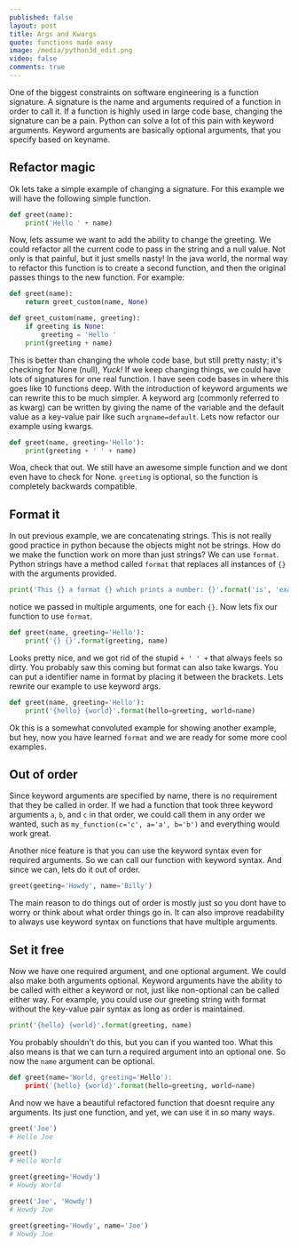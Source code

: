 ```yaml
---
published: false
layout: post
title: Args and Kwargs
quote: functions made easy
image: /media/python3d_edit.png
video: false
comments: true
---
```




One of the biggest constraints on software engineering is a function signature. A signature is the name and arguments required of a function in order to call it. If a function is highly used in large code base, changing the signature can be a pain. Python can solve a lot of this pain with keyword arguments. Keyword arguments are basically optional arguments, that you specify based on keyname.

## Refactor magic

Ok lets take a simple example of changing a signature. For this example we will have the following simple function.

```python
def greet(name):
    print('Hello ' + name)
```

Now, lets assume we want to add the ability to change the greeting. We could refactor all the current code to pass in the string and a null value. Not only is that painful, but it just smells nasty! In the java world, the normal way to refactor this function is to create a second function, and then the original passes things to the new function. For example:

```python
def greet(name):
	return greet_custom(name, None)

def greet_custom(name, greeting):
	if greeting is None:
    	greeting = 'Hello '
    print(greeting + name)
```

This is better than changing the whole code base, but still pretty nasty; it's checking for None (null), *Yuck!* If we keep changing things, we could have lots of signatures for one real function. I have seen code bases in where this goes like 10 functions deep.
With the introduction of keyword arguments we can rewrite this to be much simpler. A keyword arg (commonly referred to as kwarg) can be written by giving the name of the variable and the default value as a key-value pair like such `argname=default`. Lets now refactor our example using kwargs.

```python
def greet(name, greeting='Hello'):
    print(greeting + ' ' + name)
```

Woa, check that out. We still have an awesome simple function and we dont even have to check for None. `greeting` is optional, so the function is completely backwards compatible.

## Format it

In out previous example, we are concatenating strings. This is not really good practice in python because the objects might not be strings. How do we make the function work on more than just strings? We can use `format`. Python strings have a method called `format` that replaces all instances of `{}` with the arguments provided.

```python
print('This {} a format {} which prints a number: {}'.format('is', 'example', 5))
```

notice we passed in multiple arguments, one for each `{}`. Now lets fix our function to use `format`.

```python
def greet(name, greeting='Hello'):
	print('{} {}'.format(greeting, name)
```

Looks pretty nice, and we got rid of the stupid `+ ' ' +` that always feels so dirty. You probably saw this coming but format can also take kwargs. You can put a identifier name in format by placing it between the brackets. Lets rewrite our example to use keyword args.

```python
def greet(name, greeting='Hello'):
	print('{hello} {world}'.format(hello=greeting, world=name)
```

Ok this is a somewhat convoluted example for showing another example, but hey, now you have learned `format` and we are ready for some more cool examples.

## Out of order

Since keyword arguments are specified by name, there is no requirement that they be called in order. If we had a function that took three keyword arguments `a`, `b`, and `c` in that order, we could call them in any order we wanted, such as `my_function(c='c', a='a', b='b')` and everything would work great.

Another nice feature is that you can use the keyword syntax even for required arguments. So we can call our function with keyword syntax. And since we can, lets do it out of order.

```python
greet(geeting='Howdy', name='Billy')
```
The main reason to do things out of order is mostly just so you dont have to worry or think about what order things go in. It can also improve readability to always use keyword syntax on functions that have multiple arguments.

## Set it free

Now we have one required argument, and one optional argument. We could also make both arguments optional. Keyword arguments have the ability to be called with either
a keyword or not, just like non-optional can be called either way. For example, you could use our greeting string with format without the key-value pair syntax as long as order is maintained.

```python
print('{hello} {world}'.format(greeting, name)
```

You probably shouldn't do this, but you can if you wanted too. What this also means is that we can turn a required argument into an optional one. So now the `name` argument can be optional.

```python
def greet(name='World, greeting='Hello'):
    print('{hello} {world}'.format(hello=greeting, world=name)
```

And now we have a beautiful refactored function that doesnt require any arguments. Its just one function, and yet, we can use it in so many ways.

```python
greet('Joe')
# Hello Joe

greet()
# Hello World

greet(greeting='Howdy')
# Howdy World

greet('Joe', 'Howdy')
# Howdy Joe

greet(greeting='Howdy', name='Joe')
# Howdy Joe
```
